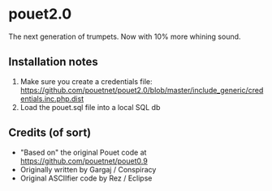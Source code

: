 pouet2.0
========

The next generation of trumpets. Now with 10% more whining sound.

Installation notes
-----------------

1. Make sure you create a credentials file: https://github.com/pouetnet/pouet2.0/blob/master/include_generic/credentials.inc.php.dist
2. Load the pouet.sql file into a local SQL db

Credits (of sort)
-----------------

* "Based on" the original Pouet code at https://github.com/pouetnet/pouet0.9
* Originally written by Gargaj / Conspiracy
* Original ASCIIfier code by Rez / Eclipse
